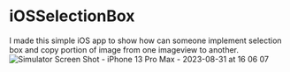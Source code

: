 # iOSSelectionBox
I  made this simple iOS app to show how can someone implement selection box and copy portion of image from one imageview to another.
![Simulator Screen Shot - iPhone 13 Pro Max - 2023-08-31 at 16 06 07](https://github.com/angelosstaboulis/iOSSelectionBox/assets/79055304/0e3e3d02-d47d-42da-8d98-ad7dcf9b5057)
